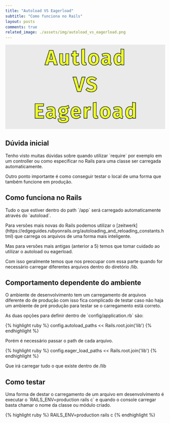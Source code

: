 ```yaml
---
title: "Autoload VS Eagerload"
subtitle: "Como funciona no Rails"
layout: posts
comments: true
related_image: ./assets/img/autoload_vs_eagerload.png
---
```


<div class="container">
  <img src="/assets/img/autoload_vs_eagerload.png" alt="Autoload vs Eagerload" class="post-main-img w3-card w3-round">
</div>

<div class="container default-width mt-5 mb-5">
  <h2 class="main-titles blog-subtitle mb-3">Dúvida inicial</h2>
  <p markdown="1">Tenho visto muitas dúvidas sobre quando utilizar `require`
por exemplo em um controller ou como especificar no Rails para uma classe ser 
carregada automaticamente.</p>
  <p>Outro ponto importante é como conseguir testar 
o local de uma forma que também funcione em produção.</p>

  <h2 class="main-titles blog-subtitle mb-3">Como funciona no Rails</h2>
  <p markdown="1">Tudo o que estiver dentro do path `/app` será carregado automaticamente 
através do `autoload`.</p>
  <p markdown="1">Para versões mais novas do Rails podemos utilizar o [zeitwerk](https://edgeguides.rubyonrails.org/autoloading_and_reloading_constants.html)
 que carrega os arquivos de uma forma mais inteligente.</p>
  <p>Mas para versões mais antigas (anterior a 5) temos que tomar cuidado ao 
utilizar o autoload ou eagerload.</p>
  <p>Com isso geralmente temos que nos preocupar com essa parte quando 
for necessário carregar diferentes arquivos dentro do diretório /lib.</p>

  <h2 class="main-titles blog-subtitle mb-3">Comportamento dependente do ambiente</h2>
  <p>O ambiente de desenvolvimento tem um carregamento de arquivos diferente
 do de produção com isso fica complicado de testar caso não haja um ambiente de 
pré produção para testar se o carregamento está correto.</p>
  <p markdown="1">As duas opções para definir dentro de `config/application.rb` são:</p>
  {% highlight ruby %}
    config.autoload_paths << Rails.root.join('lib')
  {% endhighlight %}
  <p>Porém é necessário passar o path de cada arquivo.</p>

  {% highlight ruby %}
    config.eager_load_paths << Rails.root.join('lib')
  {% endhighlight %}
  <p>Que irá carregar tudo o que existe dentro de /lib</p>

  <h2 class="main-titles blog-subtitle mb-3">Como testar</h2>
  <p markdown="1">Uma forma de destar o carregamento de um arquivo em
desenvolvimento é executar o `RAILS_ENV=production rails c` e quando o console
carregar basta chamar o nome da classe ou módulo criado.</p>

  {% highlight ruby %}
    RAILS_ENV=production rails c
  {% endhighlight %}
</div>
